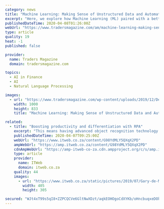 ```yaml
---
category: news
title: "Machine Learning: Making Sense of Unstructured Data and Automation in Alt Investments"
excerpt: "Here, we explore how Machine Learning (ML) paired with a better operational workflow ... The issue is even more pronounced in information-intensive industries such as financial services, as valuable employees are also required to spend needless hours every day processing and synthesizing unstructured data. Transformational change, however ..."
publishedDateTime: 2020-04-08T01:26:00Z
webUrl: "https://www.tradersmagazine.com/am/machine-learning-making-sense-of-unstructured-data-and-automation-in-alt-investments/"
type: article
quality: 19
heat: -1
published: false

provider:
  name: Traders Magazine
  domain: tradersmagazine.com

topics:
  - AI in Finance
  - AI
  - Natural Language Processing

images:
  - url: "https://www.tradersmagazine.com/wp-content/uploads/2019/12/Depositphotos_95137986_s-2019.jpg"
    width: 1000
    height: 833
    title: "Machine Learning: Making Sense of Unstructured Data and Automation in Alt Investments"

related:
  - title: "Boosting productivity and differentiation with RPA"
    excerpt: "This means having advanced object recognition technology to detect UI changes and to automatically adapt as needed, saving time on maintenance. “In conjunction with RPA, operations orchestration (OO) will enable users to integrate all software products, thereby helping them offer end-to-end automation in IT. This is because OO automates ..."
    publishedDateTime: 2020-04-07T09:25:00Z
    webUrl: "https://www.itweb.co.za/content/G98YdMLY5QXqX2PD"
    ampWebUrl: "https://amp.itweb.co.za/content/G98YdMLY5QXqX2PD"
    cdnAmpWebUrl: "https://amp-itweb-co-za.cdn.ampproject.org/c/s/amp.itweb.co.za/content/G98YdMLY5QXqX2PD"
    type: article
    provider:
      name: ITWeb
      domain: itweb.co.za
    quality: 44
    images:
      - url: "https://www.itweb.co.za/static/pictures/2019/07/Gary-de-Menezes-NetApp.jpg"
        width: 405
        height: 305

secured: "WJt4xT99s5qI8+ZZPCQCVe6GltNwXDzt/aqkEOHOgoCdXYKb/oHncbuqxeDOk33YZQFUm/HahID1VitFpy/1LhD2EtmaWWGef3z2nRqe/o7S/nRIrS5P4hIIhE5wGAg5tfcUSLb+o8fILwxHOhM6b8N5pDd0vhvrmxxfVqGd2DLIvJ11AnkKPMUTZsML5ZtiaWRJmhJr5oIePmbK+n2/xpKPdVRu2JRnOCGAZ7j6pdcUdSmNHinUjROO0FBRelXTuGsScKMH2qV8bVNFL6KLhLHvQhZI+/Ox67D+dRFnbS7Joc+S6TpH3bZbYbuXtsEw;MTRPy5bcReJonD+TyierIQ=="
---
```



